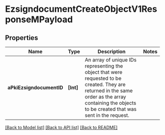 # EzsigndocumentCreateObjectV1ResponseMPayload

## Properties
Name | Type | Description | Notes
------------ | ------------- | ------------- | -------------
**aPkiEzsigndocumentID** | **[Int]** | An array of unique IDs representing the object that were requested to be created.  They are returned in the same order as the array containing the objects to be created that was sent in the request. | 

[[Back to Model list]](../README.md#documentation-for-models) [[Back to API list]](../README.md#documentation-for-api-endpoints) [[Back to README]](../README.md)


